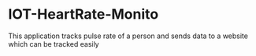 # IOT-HeartRate-Monito
This application tracks pulse rate of a person and sends data to a website which can be tracked easily


